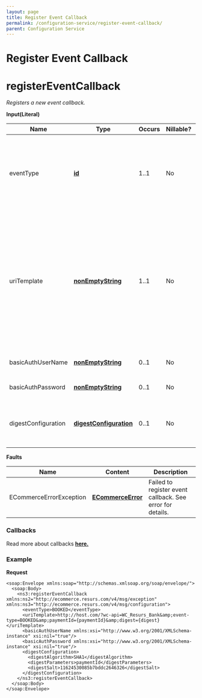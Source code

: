 ```yaml
---
layout: page
title: Register Event Callback
permalink: /configuration-service/register-event-callback/
parent: Configuration Service
---
```



# Register Event Callback 

# registerEventCallback
*Registers a new event callback.*
  
**Input(Literal)**
  
| Name                 | Type                                                          | Occurs | Nillable? | Description                                                                                                                                                                                                                                                                                                                                                                                               |
|----------------------|---------------------------------------------------------------|--------|-----------|-----------------------------------------------------------------------------------------------------------------------------------------------------------------------------------------------------------------------------------------------------------------------------------------------------------------------------------------------------------------------------------------------------------|
| eventType            | **[id](Simple-Types..._1475653.html)**                        | 1..1   | No        | The type of event call-back being registered. Typical example is UNFREEZE for notification of frozen payments being thawed after manual fraud control. For full details on the call-back events available, please contact Resurs Bank.                                                                                                                                                                    |
| uriTemplate          |  [**nonEmptyString**](Simple-Types..._1475653.html)           | 1..1   | No        | The call-back event URI template, with placeholders for the parameters to be returned. All placeholders are supplied in curly brackets, i.e. {} The actual placeholders depend on the type of call-back event. However, there is one common: digest. For further information on URIs and placeholders, please contact Resurs Bank. Example:  http://www.resurs.se/?id={identifier}&rep=4&digest={digest } |
| basicAuthUserName    | [**nonEmptyString**](Simple-Types..._1475653.html)            | 0..1   | No        | If Basic Access Authentication is to be used, the user name.                                                                                                                                                                                                                                                                                                                                              |
| basicAuthPassword    | [**nonEmptyString**](Simple-Types..._1475653.html)            | 0..1   | No        | If Basic Access Authentication is to be used, the password.                                                                                                                                                                                                                                                                                                                                               |
| digestConfiguration  |  [**digestConfiguration**](digestConfiguration_1475897.html)  | 0..1   | No        | If a digest is to be used to confirm that the call-back is actually issued by Resurs Bank, the configuration of that digest.                                                                                                                                                                                                                                                                              |
  
  
**Faults**
  
| Name                    | Content                                               | Description                                               |
|-------------------------|-------------------------------------------------------|-----------------------------------------------------------|
| ECommerceErrorException | **[ECommerceError](ECommerceError_1475945.html)**     | Failed to register event callback. See error for details. |
  
  
### Callbacks
Read more about callbacks **[here.](Callbacks_327724.html)**
### Example
**Request**
``` syntaxhighlighter-pre
<soap:Envelope xmlns:soap="http://schemas.xmlsoap.org/soap/envelope/">
  <soap:Body>
    <ns3:registerEventCallback xmlns:ns2="http://ecommerce.resurs.com/v4/msg/exception" xmlns:ns3="http://ecommerce.resurs.com/v4/msg/configuration">
      <eventType>BOOKED</eventType>
      <uriTemplate>http://host.com/?wc-api=WC_Resurs_Bank&amp;event-type=BOOKED&amp;paymentId={paymentId}&amp;digest={digest}</uriTemplate>
      <basicAuthUserName xmlns:xsi="http://www.w3.org/2001/XMLSchema-instance" xsi:nil="true"/>
      <basicAuthPassword xmlns:xsi="http://www.w3.org/2001/XMLSchema-instance" xsi:nil="true"/>
      <digestConfiguration>
        <digestAlgorithm>SHA1</digestAlgorithm>
        <digestParameters>paymentId</digestParameters>
        <digestSalt>11624530085b7bddc2646326</digestSalt>
      </digestConfiguration>
    </ns3:registerEventCallback>
  </soap:Body>
</soap:Envelope>
```
  
  
